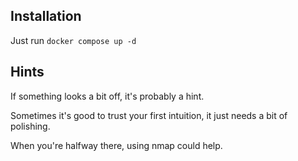 ## Installation
Just run `docker compose up -d` 

## Hints
If something looks a bit off, it's probably a hint.

Sometimes it's good to trust your first intuition, it just needs a bit of polishing.

When you're halfway there, using nmap could help.
